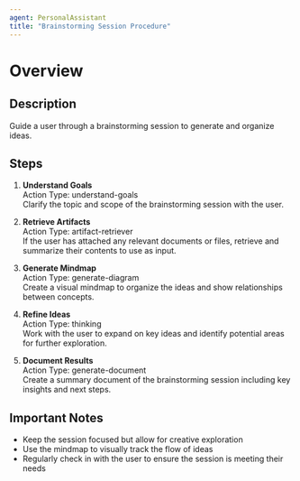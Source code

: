 ```yaml
---
agent: PersonalAssistant
title: "Brainstorming Session Procedure"
---
```


# Overview

## Description
Guide a user through a brainstorming session to generate and organize ideas.

## Steps
1. **Understand Goals**  
   Action Type: understand-goals  
   Clarify the topic and scope of the brainstorming session with the user.

2. **Retrieve Artifacts**  
   Action Type: artifact-retriever  
   If the user has attached any relevant documents or files, retrieve and summarize their contents to use as input.

3. **Generate Mindmap**  
   Action Type: generate-diagram  
   Create a visual mindmap to organize the ideas and show relationships between concepts.

4. **Refine Ideas**  
   Action Type: thinking  
   Work with the user to expand on key ideas and identify potential areas for further exploration.

5. **Document Results**  
   Action Type: generate-document  
   Create a summary document of the brainstorming session including key insights and next steps.

## Important Notes
- Keep the session focused but allow for creative exploration
- Use the mindmap to visually track the flow of ideas
- Regularly check in with the user to ensure the session is meeting their needs
